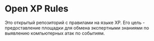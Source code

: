 # Open XP Rules

Это открытый репозиторий с правилами на языке XP. Его цель - предоставление площадки для обмена экспертными знаниями по выявлению компьютерных атак по событиям.
